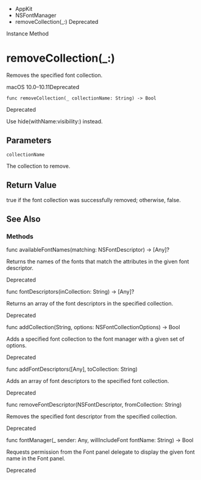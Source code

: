 

- AppKit
- NSFontManager
-  removeCollection(\_:) Deprecated

Instance Method

# removeCollection(\_:)

Removes the specified font collection.

macOS 10.0–10.11Deprecated

``` source
func removeCollection(_ collectionName: String) -> Bool
```

Deprecated

Use hide(withName:visibility:) instead.

## Parameters 

`collectionName`  

The collection to remove.

## Return Value

true if the font collection was successfully removed; otherwise, false.

## See Also

### Methods

func availableFontNames(matching: NSFontDescriptor) -> [Any]?

Returns the names of the fonts that match the attributes in the given font descriptor.

Deprecated

func fontDescriptors(inCollection: String) -> [Any]?

Returns an array of the font descriptors in the specified collection.

Deprecated

func addCollection(String, options: NSFontCollectionOptions) -> Bool

Adds a specified font collection to the font manager with a given set of options.

Deprecated

func addFontDescriptors([Any], toCollection: String)

Adds an array of font descriptors to the specified font collection.

Deprecated

func removeFontDescriptor(NSFontDescriptor, fromCollection: String)

Removes the specified font descriptor from the specified collection.

Deprecated

func fontManager(_ sender: Any, willIncludeFont fontName: String) -> Bool

Requests permission from the Font panel delegate to display the given font name in the Font panel.

Deprecated

